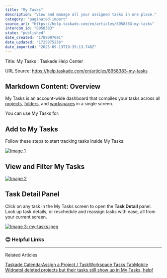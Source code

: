 ```yaml
---
title: "My Tasks"
description: "View and manage all your assigned tasks in one place."
category: "paginated-import"
source_url: "https://help.taskade.com/en/articles/8958383-my-tasks"
intercom_id: "8958383"
state: "published"
date_created: "1708097091"
date_updated: "1725875256"
date_imported: "2025-09-13T19:35:13.748Z"
---
```


Title: My Tasks | Taskade Help Center

URL Source: https://help.taskade.com/en/articles/8958383-my-tasks

Markdown Content:
**Overview**
------------

My Tasks is an account-wide dashboard that compiles your tasks across all [projects](https://intercom.help/taskade/en/articles/8958370), [folders](https://intercom.help/taskade/en/articles/8958495), and [workspaces](https://intercom.help/taskade/en/articles/8958483) in a single screen.

You can use My Tasks for:

**Add to My Tasks**
-------------------

Follow these steps to start tracking tasks inside My Tasks:

[![Image 1](https://downloads.intercomcdn.com/i/o/1099670412/7f7c0dfae44060821dbe35f5/image.png?expires=1757793600&signature=846ddaa50e0fb2fd75463cd9e2be2118379e7975e87b35654ef30613870f11d1&req=dSAuH895nYVeW%2FMW1HO4zS6n4WqtC3%2FkJFKvqUMGX%2Bdek2zii4UlGY2Mjeej%0A7t9iqNiR%2Fdgv0gTeGEE%3D%0A)](https://downloads.intercomcdn.com/i/o/1099670412/7f7c0dfae44060821dbe35f5/image.png?expires=1757793600&signature=846ddaa50e0fb2fd75463cd9e2be2118379e7975e87b35654ef30613870f11d1&req=dSAuH895nYVeW%2FMW1HO4zS6n4WqtC3%2FkJFKvqUMGX%2Bdek2zii4UlGY2Mjeej%0A7t9iqNiR%2Fdgv0gTeGEE%3D%0A)

**View and Filter My Tasks**
----------------------------

[![Image 2](https://downloads.intercomcdn.com/i/o/1099671823/93f77a64673dcb0435a1e75a/Screenshot+2024-07-02+at+1_37_31%E2%80%AFPM.png?expires=1757793600&signature=79d5bc53c23d733b81f256b42af1850b60978073ebe9d0e0d83e20043c8f75e8&req=dSAuH895nIldWvMW1HO4za1OlcJrsiYWZ6OKlQt6YWBhSm4oxJh4BJkqGbNX%0A0ZV7u2%2FucZErvVGhw2c%3D%0A)](https://downloads.intercomcdn.com/i/o/1099671823/93f77a64673dcb0435a1e75a/Screenshot+2024-07-02+at+1_37_31%E2%80%AFPM.png?expires=1757793600&signature=79d5bc53c23d733b81f256b42af1850b60978073ebe9d0e0d83e20043c8f75e8&req=dSAuH895nIldWvMW1HO4za1OlcJrsiYWZ6OKlQt6YWBhSm4oxJh4BJkqGbNX%0A0ZV7u2%2FucZErvVGhw2c%3D%0A)

**Task Detail Panel**
---------------------

Click on any task in the My Tasks screen to open the **Task Detail** panel. Look up task details, or reschedule and reassign tasks with ease, all from your current screen.

[![Image 3: my-tasks.jpeg](https://taskade.intercom-attachments-7.com/i/o/965377916/9fbb35d03f14b2bf3b7a69c8/22683365964051?expires=1757793600&signature=4d682f3d2ad85bd9dbb1512e57c7597572e9762660aed36da9c418f3efecae44&req=fSYiFc55lIBZFb4f3HP0gK%2FoOm4uQmsgCAvCnjvgIl1SpkmiPrljjVEt8E8L%0A921PT%2Fg0AML6W3qdQQ%3D%3D%0A)](https://taskade.intercom-attachments-7.com/i/o/965377916/9fbb35d03f14b2bf3b7a69c8/22683365964051?expires=1757793600&signature=4d682f3d2ad85bd9dbb1512e57c7597572e9762660aed36da9c418f3efecae44&req=fSYiFc55lIBZFb4f3HP0gK%2FoOm4uQmsgCAvCnjvgIl1SpkmiPrljjVEt8E8L%0A921PT%2Fg0AML6W3qdQQ%3D%3D%0A)

### **😊 Helpful Links**

* * *

Related Articles

[Taskade Calendar](https://help.taskade.com/en/articles/8958375-taskade-calendar)[Assign a Project / Task](https://help.taskade.com/en/articles/8958438-assign-a-project-task)[Workspace Tasks Tab](https://help.taskade.com/en/articles/8958490-workspace-tasks-tab)[Mobile Widgets](https://help.taskade.com/en/articles/8958577-mobile-widgets)[I deleted projects but their tasks still show up in My Tasks, help!](https://help.taskade.com/en/articles/8958637-i-deleted-projects-but-their-tasks-still-show-up-in-my-tasks-help)
